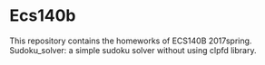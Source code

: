 # Ecs140b
This repository contains the homeworks of ECS140B 2017spring.
Sudoku_solver: a simple sudoku solver without using clpfd library.
